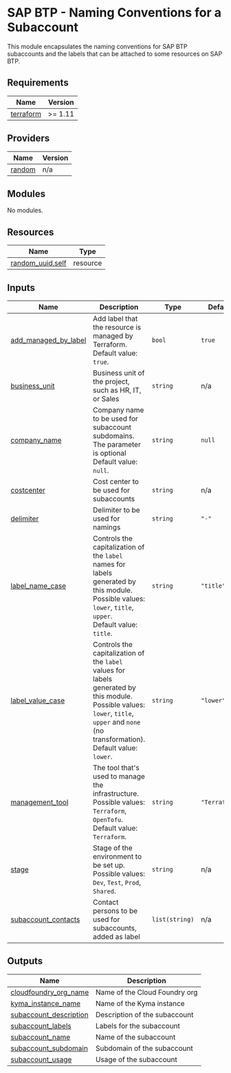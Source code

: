 # SAP BTP - Naming Conventions for a Subaccount

This module encapsulates the naming conventions for SAP BTP subaccounts and the labels that can be attached to some resources on SAP BTP.

## Requirements

| Name | Version |
|------|---------|
| <a name="requirement_terraform"></a> [terraform](#requirement\_terraform) | >= 1.11 |

## Providers

| Name | Version |
|------|---------|
| <a name="provider_random"></a> [random](#provider\_random) | n/a |

## Modules

No modules.

## Resources

| Name | Type |
|------|------|
| [random_uuid.self](https://registry.terraform.io/providers/hashicorp/random/latest/docs/resources/uuid) | resource |

## Inputs

| Name | Description | Type | Default | Required |
|------|-------------|------|---------|:--------:|
| <a name="input_add_managed_by_label"></a> [add\_managed\_by\_label](#input\_add\_managed\_by\_label) | Add label that the resource is managed by Terraform.<br/>Default value: `true`.  | `bool` | `true` | no |
| <a name="input_business_unit"></a> [business\_unit](#input\_business\_unit) | Business unit of the project, such as HR, IT, or Sales | `string` | n/a | yes |
| <a name="input_company_name"></a> [company\_name](#input\_company\_name) | Company name to be used for subaccount subdomains. The parameter is optional<br/>Default value: `null`. | `string` | `null` | no |
| <a name="input_costcenter"></a> [costcenter](#input\_costcenter) | Cost center to be used for subaccounts | `string` | n/a | yes |
| <a name="input_delimiter"></a> [delimiter](#input\_delimiter) | Delimiter to be used for namings | `string` | `"-"` | no |
| <a name="input_label_name_case"></a> [label\_name\_case](#input\_label\_name\_case) | Controls the capitalization of the `label` names for labels generated by this module.<br/>Possible values: `lower`, `title`, `upper`.<br/>Default value: `title`. | `string` | `"title"` | no |
| <a name="input_label_value_case"></a> [label\_value\_case](#input\_label\_value\_case) | Controls the capitalization of the `label` values for labels generated by this module.<br/>Possible values: `lower`, `title`, `upper` and `none` (no transformation).<br/>Default value: `lower`. | `string` | `"lower"` | no |
| <a name="input_management_tool"></a> [management\_tool](#input\_management\_tool) | The tool that's used to manage the infrastructure.<br/>Possible values: `Terraform`, `OpenTofu`.<br/>Default value: `Terraform`. | `string` | `"Terraform"` | no |
| <a name="input_stage"></a> [stage](#input\_stage) | Stage of the environment to be set up.<br/>Possible values: `Dev`, `Test`, `Prod`, `Shared`. | `string` | n/a | yes |
| <a name="input_subaccount_contacts"></a> [subaccount\_contacts](#input\_subaccount\_contacts) | Contact persons to be used for subaccounts, added as label | `list(string)` | n/a | yes |

## Outputs

| Name | Description |
|------|-------------|
| <a name="output_cloudfoundry_org_name"></a> [cloudfoundry\_org\_name](#output\_cloudfoundry\_org\_name) | Name of the Cloud Foundry org |
| <a name="output_kyma_instance_name"></a> [kyma\_instance\_name](#output\_kyma\_instance\_name) | Name of the Kyma instance |
| <a name="output_subaccount_description"></a> [subaccount\_description](#output\_subaccount\_description) | Description of the subaccount |
| <a name="output_subaccount_labels"></a> [subaccount\_labels](#output\_subaccount\_labels) | Labels for the subaccount |
| <a name="output_subaccount_name"></a> [subaccount\_name](#output\_subaccount\_name) | Name of the subaccount |
| <a name="output_subaccount_subdomain"></a> [subaccount\_subdomain](#output\_subaccount\_subdomain) | Subdomain of the subaccount |
| <a name="output_subaccount_usage"></a> [subaccount\_usage](#output\_subaccount\_usage) | Usage of the subaccount |
